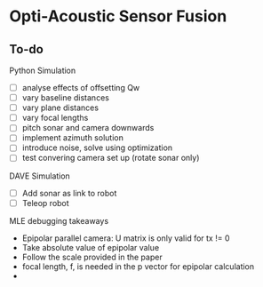 # Opti-Acoustic Sensor Fusion

## To-do

Python Simulation

- [ ] analyse effects of offsetting Qw
- [ ] vary baseline distances
- [ ] vary plane distances
- [ ] vary focal lengths
- [ ] pitch sonar and camera downwards
- [ ] implement azimuth solution
- [ ] introduce noise, solve using optimization
- [ ] test convering camera set up (rotate sonar only)

DAVE Simulation

- [ ] Add sonar as link to robot
- [ ] Teleop robot

MLE debugging takeaways

- Epipolar parallel camera: U matrix is only valid for tx != 0
- Take absolute value of epipolar value
- Follow the scale provided in the paper
- focal length, f, is needed in the p vector for epipolar calculation
- 
